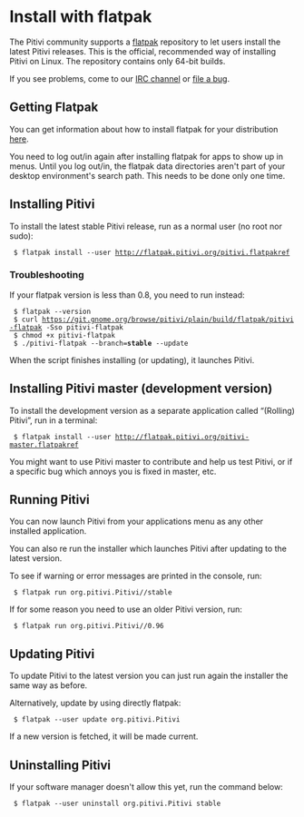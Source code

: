 # Install with flatpak

The Pitivi community supports a [flatpak](http://flatpak.org/)
repository to let users install the latest Pitivi releases. This is the
official, recommended way of installing Pitivi on Linux. The repository
contains only 64-bit builds.

If you see problems, come to our [IRC
channel](http://www.pitivi.org/?go=contact) or [file a
bug](Bug_reporting.md).

## Getting Flatpak

You can get information about how to install flatpak for your
distribution [here](http://flatpak.org/getting.html).

You need to log out/in again after installing flatpak for apps to show
up in menus. Until you log out/in, the flatpak data directories aren't
part of your desktop environment's search path. This needs to be done
only one time.

## Installing Pitivi

To install the latest stable Pitivi release, run as a normal user (no
root nor sudo):

` $ flatpak install --user `[`http://flatpak.pitivi.org/pitivi.flatpakref`](http://flatpak.pitivi.org/pitivi.flatpakref)

### Troubleshooting

If your flatpak version is less than 0.8, you need to run instead:

` $ flatpak --version`\
` $ curl `[`https://git.gnome.org/browse/pitivi/plain/build/flatpak/pitivi-flatpak`](https://git.gnome.org/browse/pitivi/plain/build/flatpak/pitivi-flatpak)` -Sso pitivi-flatpak`\
` $ chmod +x pitivi-flatpak`\
` $ ./pitivi-flatpak --branch=`**`stable`**` --update`

When the script finishes installing (or updating), it launches Pitivi.

## Installing Pitivi master (development version)

To install the development version as a separate application called
“(Rolling) Pitivi”, run in a terminal:

` $ flatpak install --user `[`http://flatpak.pitivi.org/pitivi-master.flatpakref`](http://flatpak.pitivi.org/pitivi-master.flatpakref)

You might want to use Pitivi master to contribute and help us test
Pitivi, or if a specific bug which annoys you is fixed in master, etc.

## Running Pitivi

You can now launch Pitivi from your applications menu as any other
installed application.

You can also re run the installer which launches Pitivi after updating
to the latest version.

To see if warning or error messages are printed in the console, run:

` $ flatpak run org.pitivi.Pitivi//stable`

If for some reason you need to use an older Pitivi version, run:

` $ flatpak run org.pitivi.Pitivi//0.96`

## Updating Pitivi

To update Pitivi to the latest version you can just run again the
installer the same way as before.

Alternatively, update by using directly flatpak:

` $ flatpak --user update org.pitivi.Pitivi`

If a new version is fetched, it will be made current.

## Uninstalling Pitivi

If your software manager doesn't allow this yet, run the command below:

` $ flatpak --user uninstall org.pitivi.Pitivi stable`
